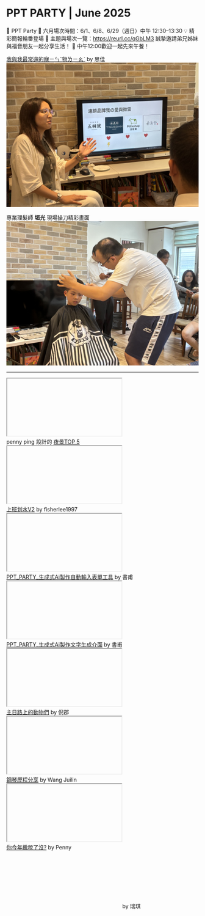 # PPT PARTY | June 2025
🎉 PPT Party
📅 六月場次時間：6/1、6/8、6/29（週日）中午 12:30–13:30
💡 精彩簡報輪番登場
📍 主題與場次一覽：https://reurl.cc/qGbLM3
誠摯邀請弟兄姊妹與福音朋友一起分享生活！
🍱 中午12:00歡迎一起先來午餐！

[我與我最常遛的寵ㄧㄣˇ物ㄌㄧㄠˋ](https://www.canva.com/design/DAGpFLXGrxs/KxVenFvez0yE7cXZklEzWA/view?utm_content=DAGpFLXGrxs&utm_campaign=designshare&utm_medium=link2&utm_source=uniquelinks&utlId=h748dbd9b4b)   by 思佳
![myDrinks](https://raw.githubusercontent.com/Fi5herL/fi5herl.github.io/refs/heads/main/blog/images/2025-06-01_myfavoratedrink.jpg)

專業理髮師 **垣光** 現場操刀精彩畫面
![haircuts](https://raw.githubusercontent.com/Fi5herL/fi5herl.github.io/refs/heads/main/blog/images/2025-06-01_haircuts.jpg)

---

<div style=""position: relative; width: 100%; height: 0; padding-top: 56.2500%;
 padding-bottom: 0; box-shadow: 0 2px 8px 0 rgba(63,69,81,0.16); margin-top: 1.6em; margin-bottom: 0.9em; overflow: hidden;
 border-radius: 8px; will-change: transform;"">
  <iframe loading=""lazy"" style=""position: absolute; width: 100%; height: 100%; top: 0; left: 0; border: none; padding: 0;margin: 0;""
    src=""https://www.canva.com/design/DAGpjD9BDs0/Z_UOLjLv8E0uVUnV9geqUA/view?embed"" allowfullscreen=""allowfullscreen"" allow=""fullscreen"">
  </iframe>
</div>
penny ping 設計的 <a href=""https:&#x2F;&#x2F;www.canva.com&#x2F;design&#x2F;DAGpjD9BDs0&#x2F;Z_UOLjLv8E0uVUnV9geqUA&#x2F;view?utm_content=DAGpjD9BDs0&amp;utm_campaign=designshare&amp;utm_medium=embeds&amp;utm_source=link"" target=""_blank"" rel=""noopener"">夜景TOP 5</a>

<div style=""position: relative; width: 100%; height: 0; padding-top: 56.2500%;
 padding-bottom: 0; box-shadow: 0 2px 8px 0 rgba(63,69,81,0.16); margin-top: 1.6em; margin-bottom: 0.9em; overflow: hidden;
 border-radius: 8px; will-change: transform;"">
  <iframe loading=""lazy"" style=""position: absolute; width: 100%; height: 100%; top: 0; left: 0; border: none; padding: 0;margin: 0;""
    src=""https://www.canva.com/design/DAGptgAgnwI/n6SdQMLWlczjR7piiYeACw/view?embed"" allowfullscreen=""allowfullscreen"" allow=""fullscreen"">
  </iframe>
</div>
<a href=""https:&#x2F;&#x2F;www.canva.com&#x2F;design&#x2F;DAGptgAgnwI&#x2F;n6SdQMLWlczjR7piiYeACw&#x2F;view?utm_content=DAGptgAgnwI&amp;utm_campaign=designshare&amp;utm_medium=embeds&amp;utm_source=link"" target=""_blank"" rel=""noopener"">上班划水V2</a> by fisherlee1997

<div style=""position: relative; width: 100%; height: 0; padding-top: 56.2500%;
 padding-bottom: 0; box-shadow: 0 2px 8px 0 rgba(63,69,81,0.16); margin-top: 1.6em; margin-bottom: 0.9em; overflow: hidden;
 border-radius: 8px; will-change: transform;"">
  <iframe loading=""lazy"" style=""position: absolute; width: 100%; height: 100%; top: 0; left: 0; border: none; padding: 0;margin: 0;""
    src=""https://www.canva.com/design/DAGprr3jPdg/ahpURHCtdPur4Z8QLAJvsg/view?embed"" allowfullscreen=""allowfullscreen"" allow=""fullscreen"">
  </iframe>
</div>
<a href=""https:&#x2F;&#x2F;www.canva.com&#x2F;design&#x2F;DAGprr3jPdg&#x2F;ahpURHCtdPur4Z8QLAJvsg&#x2F;view?utm_content=DAGprr3jPdg&amp;utm_campaign=designshare&amp;utm_medium=embeds&amp;utm_source=link"" target=""_blank"" rel=""noopener"">PPT_PARTY_生成式Ai製作自動輸入表單工具</a> by 書甫 

 <div style=""position: relative; width: 100%; height: 0; padding-top: 56.2500%;
 padding-bottom: 0; box-shadow: 0 2px 8px 0 rgba(63,69,81,0.16); margin-top: 1.6em; margin-bottom: 0.9em; overflow: hidden;
 border-radius: 8px; will-change: transform;"">
  <iframe loading=""lazy"" style=""position: absolute; width: 100%; height: 100%; top: 0; left: 0; border: none; padding: 0;margin: 0;""
    src=""https://www.canva.com/design/DAGpsF7G-3M/3-Y9X21w3mhOpyZsp6rdtA/view?embed"" allowfullscreen=""allowfullscreen"" allow=""fullscreen"">
  </iframe>
</div>
<a href=""https:&#x2F;&#x2F;www.canva.com&#x2F;design&#x2F;DAGpsF7G-3M&#x2F;3-Y9X21w3mhOpyZsp6rdtA&#x2F;view?utm_content=DAGpsF7G-3M&amp;utm_campaign=designshare&amp;utm_medium=embeds&amp;utm_source=link"" target=""_blank"" rel=""noopener"">PPT_PARTY_生成式Ai製作文字生成介面</a> by 書甫<div style=""position: relative; width: 100%; height: 0; padding-top: 56.2500%;
 padding-bottom: 0; box-shadow: 0 2px 8px 0 rgba(63,69,81,0.16); margin-top: 1.6em; margin-bottom: 0.9em; overflow: hidden;
 border-radius: 8px; will-change: transform;"">
  <iframe loading=""lazy"" style=""position: absolute; width: 100%; height: 100%; top: 0; left: 0; border: none; padding: 0;margin: 0;""
    src=""https://www.canva.com/design/DAGpvYnXPh4/TSe0V5yvE7BU6JvTTEMSbA/view?embed"" allowfullscreen=""allowfullscreen"" allow=""fullscreen"">
  </iframe>
</div>
<a href=""https:&#x2F;&#x2F;www.canva.com&#x2F;design&#x2F;DAGpvYnXPh4&#x2F;TSe0V5yvE7BU6JvTTEMSbA&#x2F;view?utm_content=DAGpvYnXPh4&amp;utm_campaign=designshare&amp;utm_medium=embeds&amp;utm_source=link"" target=""_blank"" rel=""noopener"">主日路上的動物們</a> by 倪郡
<div style=""position: relative; width: 100%; height: 0; padding-top: 56.2500%;
 padding-bottom: 0; box-shadow: 0 2px 8px 0 rgba(63,69,81,0.16); margin-top: 1.6em; margin-bottom: 0.9em; overflow: hidden;
 border-radius: 8px; will-change: transform;"">
  <iframe loading=""lazy"" style=""position: absolute; width: 100%; height: 100%; top: 0; left: 0; border: none; padding: 0;margin: 0;""
    src=""https://www.canva.com/design/DAGrbA7eBu4/F4goiZQle9PWktT0N8Fkiw/view?embed"" allowfullscreen=""allowfullscreen"" allow=""fullscreen"">
  </iframe>
</div>
<a href=""https:&#x2F;&#x2F;www.canva.com&#x2F;design&#x2F;DAGrbA7eBu4&#x2F;F4goiZQle9PWktT0N8Fkiw&#x2F;view?utm_content=DAGrbA7eBu4&amp;utm_campaign=designshare&amp;utm_medium=embeds&amp;utm_source=link"" target=""_blank"" rel=""noopener"">鋼琴歷程分享</a> by Wang Juilin
<div style=""position: relative; width: 100%; height: 0; padding-top: 56.2500%;
 padding-bottom: 0; box-shadow: 0 2px 8px 0 rgba(63,69,81,0.16); margin-top: 1.6em; margin-bottom: 0.9em; overflow: hidden;
 border-radius: 8px; will-change: transform;"">
  <iframe loading=""lazy"" style=""position: absolute; width: 100%; height: 100%; top: 0; left: 0; border: none; padding: 0;margin: 0;""
    src=""https://www.canva.com/design/DAGrpSBLKco/qH9QQ1ntKgTo9uzOwunEyA/view?embed"" allowfullscreen=""allowfullscreen"" allow=""fullscreen"">
  </iframe>
</div>
<a href=""https:&#x2F;&#x2F;www.canva.com&#x2F;design&#x2F;DAGrpSBLKco&#x2F;qH9QQ1ntKgTo9uzOwunEyA&#x2F;view?utm_content=DAGrpSBLKco&amp;utm_campaign=designshare&amp;utm_medium=embeds&amp;utm_source=link"" target=""_blank"" rel=""noopener"">你今年繳稅了沒?</a> by Penny <br>
<div><iframe src=""https://docs.google.com/presentation/d/e/2PACX-1vRPDJfn8RirXVghoq0YgovUhgkBwzy20MPJ30Bf7rz8pQqCEGg4-K5zcnt6xITsaa-N_WPhN0C2_OjP/pubembed?start=false&loop=false&delayms=3000"" frameborder=""0"" width=""1280"" height=""749"" allowfullscreen=""true"" mozallowfullscreen=""true"" webkitallowfullscreen=""true""></iframe> by 瑞琪</div>
